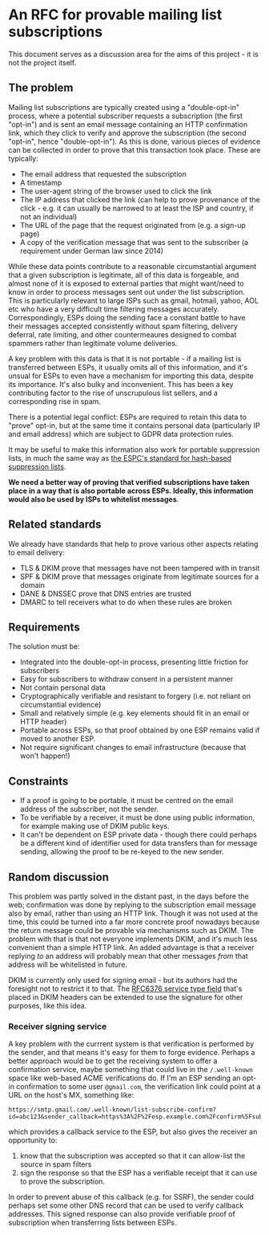 # An RFC for provable mailing list subscriptions

This document serves as a discussion area for the aims of this project - it is not the project itself.

## The problem
Mailing list subscriptions are typically created using a "double-opt-in" process, where a potential subscriber requests a subscription (the first "opt-in") and is sent an email message containing an HTTP confirmation link, which they click to verify and approve the subscription (the second "opt-in", hence "double-opt-in"). As this is done, various pieces of evidence can be collected in order to prove that this transaction took place. These are typically:

* The email address that requested the subscription
* A timestamp
* The user-agent string of the browser used to click the link
* The IP address that clicked the link (can help to prove provenance of the click - e.g. it can usually be narrowed to at least the ISP and country, if not an individual)
* The URL of the page that the request originated from (e.g. a sign-up page)
* A copy of the verification message that was sent to the subscriber (a requirement under German law since 2014)

While these data points contribute to a reasonable circumstantial argument that a given subscription is legitimate, all of this data is forgeable, and almost none of it is exposed to external parties that might want/need to know in order to process messages sent out under the list subscription. This is particularly relevant to large ISPs such as gmail, hotmail, yahoo, AOL etc who have a very difficult time filtering messages accurately. Correspondingly, ESPs doing the sending face a constant battle to have their messages accepted consistently without spam filtering, delivery deferral, rate limiting, and other countermeaures designed to combat spammers rather than legitimate volume deliveries.

A key problem with this data is that it is not portable - if a mailing list is transferred between ESPs, it usually omits all of this information, and it's unsual for ESPs to even have a mechanism for importing this data, despite its importance. It's also bulky and inconvenient. This has been a key contributing factor to the rise of unscrupulous list sellers, and a corresponding rise in spam.

There is a potential legal conflict: ESPs are required to retain this data to "prove" opt-in, but at the same time it contains personal data (particularly IP and email address) which are subject to GDPR data protection rules.

It may be useful to make this information also work for portable suppression lists, in much the same way as [the ESPC's standard for hash-based suppression lists](http://www.espcoalition.org/legal-industry-member-resources/industry-resources/suppression).

**We need a better way of proving that verified subscriptions have taken place in a way that is also portable across ESPs. Ideally, this information would also be used by ISPs to whitelist messages**.

## Related standards
We already have standards that help to prove various other aspects relating to email delivery:
* TLS & DKIM prove that messages have not been tampered with in transit
* SPF & DKIM prove that messages originate from legitimate sources for a domain
* DANE & DNSSEC prove that DNS entries are trusted
* DMARC to tell receivers what to do when these rules are broken

## Requirements
The solution must be:
* Integrated into the double-opt-in process, presenting little friction for subscribers
* Easy for subscribers to withdraw consent in a persistent manner
* Not contain personal data
* Cryptographically verifiable and resistant to forgery (i.e. not reliant on circumstantial evidence)
* Small and relatively simple (e.g. key elements should fit in an email or HTTP header)
* Portable across ESPs, so that proof obtained by one ESP remains valid if moved to another ESP.
* Not require significant changes to email infrastructure (because that won't happen!)

## Constraints
* If a proof is going to be portable, it must be centred on the email address of the subscriber, not the sender.
* To be verifiable by a receiver, it must be done using public information, for example making use of DKIM public keys.
* It can't be dependent on ESP private data - though there could perhaps be a different kind of identifier used for data transfers than for message sending, allowing the proof to be re-keyed to the new sender.

## Random discussion
This problem was partly solved in the distant past, in the days before the web; confirmation was done by replying to the subscription email message also by email, rather than using an HTTP link. Though it was not used at the time, this could be turned into a far more concrete proof nowadays because the return message could be provable via mechanisms such as DKIM. The problem with that is that not everyone implements DKIM, and it's much less convenient than a simple HTTP link. An added advantage is that a receiver replying *to* an address will probably mean that other messages *from* that address will be whitelisted in future.

DKIM is currently only used for signing email - but its authors had the foresight not to restrict it to that. The [RFC6376 service type field](https://tools.ietf.org/html/rfc6376#section-7.8) that's placed in DKIM headers can be extended to use the signature for other purposes, like this idea.

### Receiver signing service
A key problem with the currrent system is that verification is performed by the sender, and that means it's easy for them to forge evidence. Perhaps a better approach would be to get the receiving system to offer a confirmation service, maybe something that could live in the `/.well-known` space like web-based ACME verifications do. If I'm an ESP sending an opt-in confirmation to some user `@gmail.com`, the verification link could point at a URL on the host's MX, something like: 

```
https://smtp.gmail.com/.well-known/list-subscribe-confirm?id=abc123&sender_callback=https%3A%2F%2Fesp.example.com%2Fconfirm%5Fsubscribe.php`
```

which provides a callback service to the ESP, but also gives the receiver an opportunity to:

1. know that the subscription was accepted so that it can allow-list the source in spam filters
1. sign the response so that the ESP has a verifiable receipt that it can use to prove the subscription.

In order to prevent abuse of this callback (e.g. for SSRF), the sender could perhaps set some other DNS record that can be used to verify callback addresses. This signed response can also provide verifiable proof of subscription when transferring lists between ESPs.
